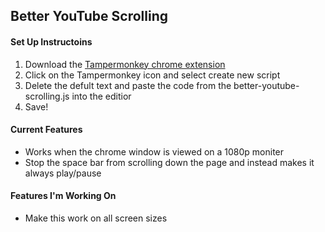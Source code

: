 ## Better YouTube Scrolling

#### Set Up Instructoins
1. Download the [Tampermonkey chrome extension](https://chrome.google.com/webstore/detail/tampermonkey/dhdgffkkebhmkfjojejmpbldmpobfkfo)
2. Click on the Tampermonkey icon and select create new script
3. Delete the defult text and paste the code from the better-youtube-scrolling.js into the editior
4. Save!

#### Current Features
* Works when the chrome window is viewed on a 1080p moniter
* Stop the space bar from scrolling down the page and instead makes it always play/pause

#### Features I'm Working On
* Make this work on all screen sizes

